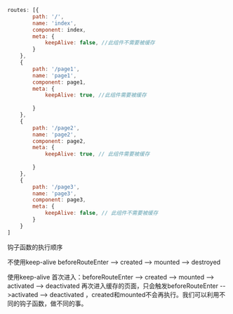 ```javaScript
routes: [{
        path: '/',
        name: 'index',
        component: index,
        meta: {
            keepAlive: false, //此组件不需要被缓存
        }
    },
    {
        path: '/page1',
        name: 'page1',
        component: page1,
        meta: {
            keepAlive: true, //此组件需要被缓存
            
        }
    },
    {
        path: '/page2',
        name: 'page2',
        component: page2,
        meta: {
            keepAlive: true, // 此组件需要被缓存
           
        }
    },
    {
        path: '/page3',
        name: 'page3',
        component: page3,
        meta: {
            keepAlive: false, // 此组件不需要被缓存
        }
    }
]
```


钩子函数的执行顺序

不使用keep-alive
beforeRouteEnter --> created --> mounted --> destroyed

使用keep-alive
首次进入：beforeRouteEnter --> created --> mounted --> activated --> deactivated
再次进入缓存的页面，只会触发beforeRouteEnter -->activated --> deactivated ，created和mounted不会再执行。我们可以利用不同的钩子函数，做不同的事。